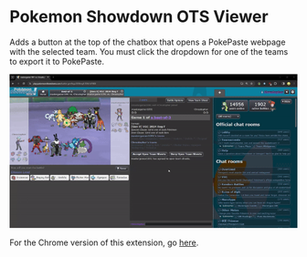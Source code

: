 # Pokemon Showdown OTS Viewer
Adds a button at the top of the chatbox that opens a PokePaste webpage with the selected team. You must click the dropdown for one of the teams to export it to PokePaste.

![](demo.gif)

For the Chrome version of this extension, go [here](https://github.com/chrisdentremont/showdown-sheet-viewer).
